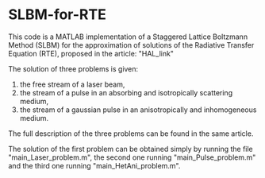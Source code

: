 # SLBM-for-RTE
This code is a MATLAB implementation of a Staggered Lattice Boltzmann Method (SLBM) for the approximation of solutions of the Radiative Transfer Equation (RTE), proposed in the article: "HAL_link"
  
The solution of three problems is given:
1. the free stream of a laser beam,
1. the stream of a pulse in an absorbing and isotropically scattering medium,
1. the stream of a gaussian pulse in an anisotropically and inhomogeneous medium.

The full description of the three problems can be found in the same article.

The solution of the first problem can be obtained simply by running the file "main_Laser_problem.m", the second one running "main_Pulse_problem.m" and the third one running "main_HetAni_problem.m".
